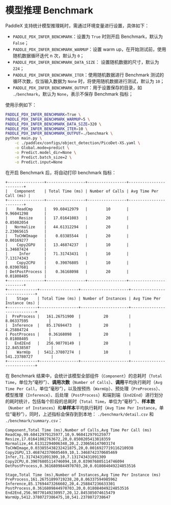 # 模型推理 Benchmark

PaddleX 支持统计模型推理耗时，需通过环境变量进行设置，具体如下：

* `PADDLE_PDX_INFER_BENCHMARK`：设置为 `True` 时则开启 Benchmark，默认为 `False`；
* `PADDLE_PDX_INFER_BENCHMARK_WARMUP`：设置 warm up，在开始测试前，使用随机数据循环迭代 n 次，默认为 `0`；
* `PADDLE_PDX_INFER_BENCHMARK_DATA_SIZE`： 设置随机数据的尺寸，默认为 `224`；
* `PADDLE_PDX_INFER_BENCHMARK_ITER`：使用随机数据进行 Benchmark 测试的循环次数，仅当输入数据为 `None` 时，将使用随机数据进行测试，默认为 `10`；
* `PADDLE_PDX_INFER_BENCHMARK_OUTPUT`：用于设置保存的目录，如 `./benchmark`，默认为 `None`，表示不保存 Benchmark 指标；

使用示例如下：

```bash
PADDLE_PDX_INFER_BENCHMARK=True \
PADDLE_PDX_INFER_BENCHMARK_WARMUP=5 \
PADDLE_PDX_INFER_BENCHMARK_DATA_SIZE=320 \
PADDLE_PDX_INFER_BENCHMARK_ITER=10 \
PADDLE_PDX_INFER_BENCHMARK_OUTPUT=./benchmark \
python main.py \
    -c ./paddlex/configs/object_detection/PicoDet-XS.yaml \
    -o Global.mode=predict \
    -o Predict.model_dir=None \
    -o Predict.batch_size=2 \
    -o Predict.input=None
```

在开启 Benchmark 后，将自动打印 benchmark 指标：

```
+----------------+-----------------+-----------------+------------------------+
|   Component    | Total Time (ms) | Number of Calls | Avg Time Per Call (ms) |
+----------------+-----------------+-----------------+------------------------+
|    ReadCmp     |   99.60412979   |        10       |       9.96041298       |
|     Resize     |   17.01641083   |        20       |       0.85082054       |
|   Normalize    |   44.61312294   |        20       |       2.23065615       |
|   ToCHWImage   |    0.03385544   |        20       |       0.00169277       |
|    Copy2GPU    |   13.46874237   |        10       |       1.34687424       |
|     Infer      |   71.31743431   |        10       |       7.13174343       |
|    Copy2CPU    |    0.39076805   |        10       |       0.03907681       |
| DetPostProcess |    0.36168098   |        20       |       0.01808405       |
+----------------+-----------------+-----------------+------------------------+
+-------------+-----------------+---------------------+----------------------------+
|    Stage    | Total Time (ms) | Number of Instances | Avg Time Per Instance (ms) |
+-------------+-----------------+---------------------+----------------------------+
|  PreProcess |   161.26751900  |          20         |         8.06337595         |
|  Inference  |   85.17694473   |          20         |         4.25884724         |
| PostProcess |    0.36168098   |          20         |         0.01808405         |
|   End2End   |   256.90770149  |          20         |        12.84538507         |
|    WarmUp   |  5412.37807274  |          10         |        541.23780727        |
+-------------+-----------------+---------------------+----------------------------+
```

在 Benchmark 结果中，会统计该模型全部组件（`Component`）的总耗时（`Total Time`，单位为“毫秒”）、**调用次数**（`Number of Calls`）、**调用**平均执行耗时（`Avg Time Per Call`，单位“毫秒”），以及按预热（`WarmUp`）、预处理（`PreProcess`）、模型推理（`Inference`）、后处理（`PostProcess`）和端到端（`End2End`）进行划分的耗时统计，包括每个阶段的总耗时（`Total Time`，单位为“毫秒”）、**样本数**（`Number of Instances`）和**单样本**平均执行耗时（`Avg Time Per Instance`，单位“毫秒”），同时，上述指标会保存到到本地： `./benchmark/detail.csv` 和 `./benchmark/summary.csv`：

```csv
Component,Total Time (ms),Number of Calls,Avg Time Per Call (ms)
ReadCmp,99.60412979125977,10,9.960412979125977
Resize,17.01641082763672,20,0.8508205413818359
Normalize,44.61312294006348,20,2.230656147003174
ToCHWImage,0.033855438232421875,20,0.0016927719116210938
Copy2GPU,13.468742370605469,10,1.3468742370605469
Infer,71.31743431091309,10,7.131743431091309
Copy2CPU,0.39076805114746094,10,0.039076805114746094
DetPostProcess,0.3616809844970703,20,0.018084049224853516
```

```csv
Stage,Total Time (ms),Number of Instances,Avg Time Per Instance (ms)
PreProcess,161.26751899719238,20,8.06337594985962
Inference,85.17694473266602,20,4.258847236633301
PostProcess,0.3616809844970703,20,0.018084049224853516
End2End,256.90770149230957,20,12.845385074615479
WarmUp,5412.3780727386475,10,541.2378072738647
```
